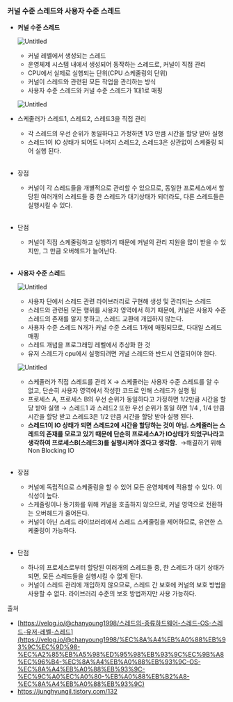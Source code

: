 ### 커널 수준 스레드와 사용자 수준 스레드

- **커널 수준 스레드**

  ![Untitled](https://github.com/5dotseven/cs-basic-study/assets/118906074/bc985ffd-b83f-481a-bab1-0be1d5179fe5)

    - 커널 레벨에서 생성되는 스레드
    - 운영체제 시스템 내에서 생성되어 동작하는 스레드로, 커널이 직접 관리
    - CPU에서 실제로 실행되는 단위(CPU 스케줄링의 단위)
    - 커널이 스레드와 관련된 모든 작업을 관리하는 방식
    - 사용자 수준 스레드와 커널 수준 스레드가 1대1로 매핑

  ![Untitled](https://github.com/5dotseven/cs-basic-study/assets/118906074/2d9f041a-862e-4cd2-881e-a53af68c8bb8)

- 스케줄러가 스레드1, 스레드2, 스레드3을 직접 관리
    - 각 스레드의 우선 순위가 동일하다고 가정하면 1/3 만큼 시간을 할당 받아 실행
    - 스레드1이 IO 상태가 되어도 나머지 스레드2, 스레드3은 상관없이 스케줄링 되어 실행 된다.<br></br>

- 장점
    - 커널이 각 스레드들을 개별적으로 관리할 수 있으므로, 동일한 프로세스에서 할당된 여러개의 스레드들 중 한 스레드가 대기상태가 되더라도, 다른 스레드들은 실행시킬 수 있다.<br></br>
- 단점
    - 커널이 직접 스케줄링하고 실행하기 때문에 커널의 관리 지원을 많이 받을 수 있지만, 그 만큼 오버헤드가 늘어난다.<br></br>

- **사용자 수준 스레드**

  ![Untitled](https://github.com/5dotseven/cs-basic-study/assets/118906074/baf4418f-b15c-45c5-b199-599044b03b7b)

    - 사용자 단에서 스레드 관련 라이브러리로 구현해 생성 및 관리되는 스레드
    - 스레드와 관련된 모든 행위를 사용자 영역에서 하기 때문에, 커널은 사용자 수준 스레드의 존재를 알지 못하고, 스레드 교환에 개입하지 않는다.
    - 사용자 수준 스레드 N개가 커널 수준 스레드 1개에 매핑되므로, 다대일 스레드 매핑
    - 스레드 개념을 프로그래밍 레벨에서 추상화 한 것
    - 유저 스레드가 cpu에서 실행되려면 커널 스레드와 반드시 연결되어야 한다.

  ![Untitled](https://github.com/5dotseven/cs-basic-study/assets/118906074/a11a51bf-df45-4db2-982f-5733e07ec987)

    - 스케줄러가 직접 스레드를 관리 X
      → 스케줄러는 사용자 수준 스레드를 알 수 없고, 단순히 사용자 영역에서 작성한 코드로 인해 스레드가 실행 됨
    - 프로세스 A, 프로세스 B의 우선 순위가 동일하다고 가정하면 1/2만큼 시간을 할당 받아 실행
      → 스레드1 과 스레드2 또한 우선 순위가 동일 하면 1/4 , 1/4 만큼 시간을 할당 받고 스레드3은 1/2 만큼 시간을 할당 받아 실행 된다.
    - **스레드1이 IO 상태가 되면 스레드2에 시간을 할당하는 것이 아님.
      스케줄러는 스레드의 존재를 모르고 있기 때문에 단순히 프로세스A가 IO상태가 되었구나라고 생각하여 프로세스B(스레드3)를 실행시켜야 겠다고 생각함.** 
    →해결하기 위해 Non Blocking IO<br></br>
- 장점
    - 커널에 독립적으로 스케줄링을 할 수 있어 모든 운영체제에 적용할 수 있다. 이식성이 높다.
    - 스케줄링이나 동기화를 위해 커널을 호출하지 않으므로, 커널 영역으로 전환하는 오버헤드가 줄어든다.
    - 커널이 아닌 스레드 라이브러리에서 스레드 스케줄링을 제어하므로, 유연한 스케줄링이 가능하다.<br></br>
- 단점
    - 하나의 프로세스로부터 할당된 여러개의 스레드들 중, 한 스레드가 대기 상태가 되면, 모든 스레드들을 실행시킬 수 없게 된다.
    - 커널이 스레드 관리에 개입하지 않으므로, 스레드 간 보호에 커널의 보호 방법을 사용할 수 없다. 라이브러리 수준의 보호 방법까지만 사용 가능하다.

출처

- [https://velog.io/@chanyoung1998/스레드의-종류하드웨어-스레드-OS-스레드-유저-레벨-스레드](https://velog.io/@chanyoung1998/%EC%8A%A4%EB%A0%88%EB%93%9C%EC%9D%98-%EC%A2%85%EB%A5%98%ED%95%98%EB%93%9C%EC%9B%A8%EC%96%B4-%EC%8A%A4%EB%A0%88%EB%93%9C-OS-%EC%8A%A4%EB%A0%88%EB%93%9C-%EC%9C%A0%EC%A0%80-%EB%A0%88%EB%B2%A8-%EC%8A%A4%EB%A0%88%EB%93%9C)
- https://junghyungil.tistory.com/132